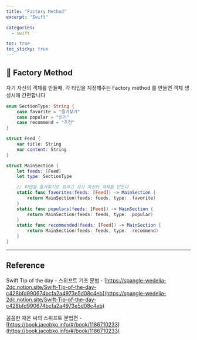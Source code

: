 ```yaml
---
title: "Factory Method"
excerpt: "Swift"

categories:
  - swift

toc: true
toc_sticky: true
---
```


## 🔷 Factory Method

자기 자신의 객체를 만들때, 각 타입을 지정해주는 Factory method 를 만들면 객체 생성시에 간편합니다

```swift
enum SectionType: String {
	case favorite = "즐겨찾기"
	case popular = "인기"
	case recommend = "추천"
}

struct Feed {
	var title: String
	var content: String
}

struct MainSection {
	let feeds: [Feed]
	let type: SectionType

	// 타입을 즐겨찾기로 정하고 자기 자신의 객체를 만든다
	static func favorites(feeds: [Feed]) -> MainSection {
		return MainSection(feeds: feeds, type: .favorite)
	}
	static func populars(feeds: [Feed]) -> MainSection {
		return MainSection(feeds: feeds, type: .popular)
	}
	static func recommended(feeds: [Feed]) -> MainSection {
		return MainSection(feeds: feeds, type: .recommend)
	}
}

```

---

<!-- 🔶 🔷 📌 🔑 👉 -->

## Reference

Swift Tip of the day - 스위프트 기초 문법 - [https://spangle-wedelia-2dc.notion.site/Swift-Tip-of-the-day-c428bfd990674bcfa2a4973e5d08c4eb](https://spangle-wedelia-2dc.notion.site/Swift-Tip-of-the-day-c428bfd990674bcfa2a4973e5d08c4eb)

꼼꼼한 재은 씨의 스위프트 문법편 - [https://book.jacobko.info/#/book/1186710233](https://book.jacobko.info/#/book/1186710233)
